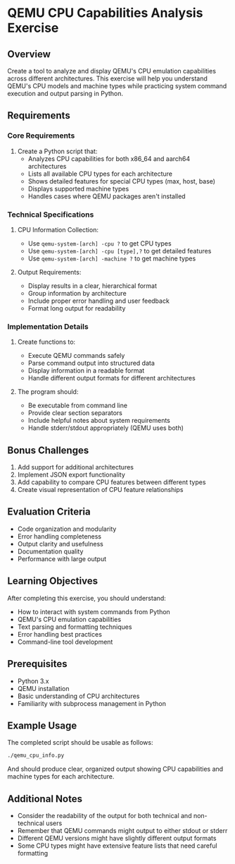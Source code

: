 # QEMU CPU Capabilities Analysis Exercise

## Overview
Create a tool to analyze and display QEMU's CPU emulation capabilities across different architectures. This exercise will help you understand QEMU's CPU models and machine types while practicing system command execution and output parsing in Python.

## Requirements

### Core Requirements
1. Create a Python script that:
   - Analyzes CPU capabilities for both x86_64 and aarch64 architectures
   - Lists all available CPU types for each architecture
   - Shows detailed features for special CPU types (max, host, base)
   - Displays supported machine types
   - Handles cases where QEMU packages aren't installed

### Technical Specifications
1. CPU Information Collection:
   - Use `qemu-system-[arch] -cpu ?` to get CPU types
   - Use `qemu-system-[arch] -cpu [type],?` to get detailed features
   - Use `qemu-system-[arch] -machine ?` to get machine types

1. Output Requirements:
   - Display results in a clear, hierarchical format
   - Group information by architecture
   - Include proper error handling and user feedback
   - Format long output for readability

### Implementation Details
1. Create functions to:
   - Execute QEMU commands safely
   - Parse command output into structured data
   - Display information in a readable format
   - Handle different output formats for different architectures

1. The program should:
   - Be executable from command line
   - Provide clear section separators
   - Include helpful notes about system requirements
   - Handle stderr/stdout appropriately (QEMU uses both)

## Bonus Challenges
1. Add support for additional architectures
1. Implement JSON export functionality
1. Add capability to compare CPU features between different types
1. Create visual representation of CPU feature relationships

## Evaluation Criteria
- Code organization and modularity
- Error handling completeness
- Output clarity and usefulness
- Documentation quality
- Performance with large output

## Learning Objectives
After completing this exercise, you should understand:
- How to interact with system commands from Python
- QEMU's CPU emulation capabilities
- Text parsing and formatting techniques
- Error handling best practices
- Command-line tool development

## Prerequisites
- Python 3.x
- QEMU installation
- Basic understanding of CPU architectures
- Familiarity with subprocess management in Python

## Example Usage
The completed script should be usable as follows:

```bash
./qemu_cpu_info.py
```

And should produce clear, organized output showing CPU capabilities and machine types for each architecture.

## Additional Notes
- Consider the readability of the output for both technical and non-technical users
- Remember that QEMU commands might output to either stdout or stderr
- Different QEMU versions might have slightly different output formats
- Some CPU types might have extensive feature lists that need careful formatting

